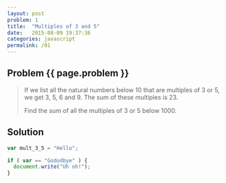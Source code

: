 ```yaml
---
layout: post
problem: 1
title:  "Multiples of 3 and 5"
date:   2015-08-09 19:37:36
categories: javascript
permalink: /01
---
```

## **Problem {{ page.problem }}**

  > If we list all the natural numbers below 10 that are multiples of 3 or 5, we get 3, 5, 6 and 9. The sum of these multiples is 23.
  >
  > Find the sum of all the multiples of 3 or 5 below 1000.

## **Solution**

```javascript
var mult_3_5 = "Hello";

if ( var == "Gododbye" ) {
  document.write("Uh oh!");
}
```

